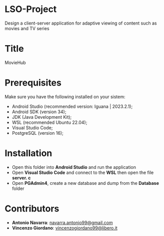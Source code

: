 # LSO-Project
Design a client-server application for adaptive viewing of content such as movies and TV series

# Title
MovieHub

# Prerequisites
Make sure you have the following installed on your sistem:
- Android Studio (recommended version: Iguana | 2023.2.1);
- Android SDK (version 34);
- JDK (Java Development Kit);
- WSL (recommended Ubuntu 22.04);
- Visual Studio Code;
- PostgreSQL (version 16);

# Installation
- Open this folder into **Android Studio** and run the application
- Open **Visual Studio Code** and connect to the **WSL** then open the file **server. c**
- Open **PGAdmin4**, create a new database and dump from the **Database** folder

# Contributors
- **Antonio Navarra**: navarra.antonio99@gmail.com
- **Vincenzo Giordano**: vincenzogiordano99@libero.it
